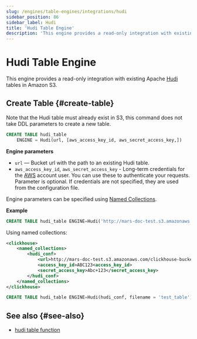 ```yaml
---
slug: /engines/table-engines/integrations/hudi
sidebar_position: 86
sidebar_label: Hudi
title: 'Hudi Table Engine'
description: 'This engine provides a read-only integration with existing Apache Hudi tables in Amazon S3.'
---
```


# Hudi Table Engine

This engine provides a read-only integration with existing Apache [Hudi](https://hudi.apache.org/) tables in Amazon S3.

## Create Table {#create-table}

Note that the Hudi table must already exist in S3, this command does not take DDL parameters to create a new table.

``` sql
CREATE TABLE hudi_table
    ENGINE = Hudi(url, [aws_access_key_id, aws_secret_access_key,])
```

**Engine parameters**

- `url` — Bucket url with the path to an existing Hudi table.
- `aws_access_key_id`, `aws_secret_access_key` - Long-term credentials for the [AWS](https://aws.amazon.com/) account user.  You can use these to authenticate your requests. Parameter is optional. If credentials are not specified, they are used from the configuration file.

Engine parameters can be specified using [Named Collections](/operations/named-collections.md).

**Example**

```sql
CREATE TABLE hudi_table ENGINE=Hudi('http://mars-doc-test.s3.amazonaws.com/clickhouse-bucket-3/test_table/', 'ABC123', 'Abc+123')
```

Using named collections:

``` xml
<clickhouse>
    <named_collections>
        <hudi_conf>
            <url>http://mars-doc-test.s3.amazonaws.com/clickhouse-bucket-3/</url>
            <access_key_id>ABC123<access_key_id>
            <secret_access_key>Abc+123</secret_access_key>
        </hudi_conf>
    </named_collections>
</clickhouse>
```

```sql
CREATE TABLE hudi_table ENGINE=Hudi(hudi_conf, filename = 'test_table')
```

## See also {#see-also}

- [hudi table function](/sql-reference/table-functions/hudi.md)
